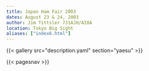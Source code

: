 ```yaml
---
title: Japan Ham Fair 2003
dates: August 23 & 24, 2003
author: Jim Tittsler 7J1AJH/AI8A
location: Tokyo Big Sight
aliases: ["index6.html"]
---
```


{{< gallery src="description.yaml" section="yaesu" >}}

{{< pagesnav >}}
